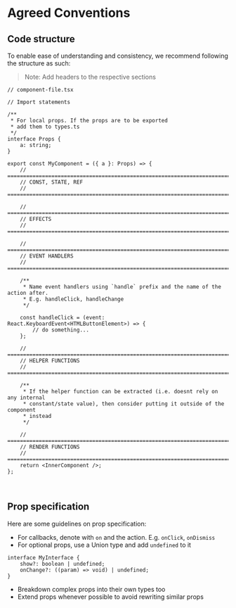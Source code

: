 # Agreed Conventions

## Code structure

To enable ease of understanding and consistency, we recommend following the structure as such:

> Note: Add headers to the respective sections

```tsx
// component-file.tsx

// Import statements

/**
 * For local props. If the props are to be exported
 * add them to types.ts
 */
interface Props {
    a: string;
}

export const MyComponent = ({ a }: Props) => {
    // =============================================================================
    // CONST, STATE, REF
    // =============================================================================

    // =============================================================================
    // EFFECTS
    // =============================================================================

    // =============================================================================
    // EVENT HANDLERS
    // =============================================================================

    /**
     * Name event handlers using `handle` prefix and the name of the action after.
     * E.g. handleClick, handleChange
     */

    const handleClick = (event: React.KeyboardEvent<HTMLButtonElement>) => {
        // do something...
    };

    // =============================================================================
    // HELPER FUNCTIONS
    // =============================================================================

    /**
     * If the helper function can be extracted (i.e. doesnt rely on any internal
     * constant/state value), then consider putting it outside of the component
     * instead
     */

    // =============================================================================
    // RENDER FUNCTIONS
    // =============================================================================
    return <InnerComponent />;
};
```

<br />

## Prop specification

Here are some guidelines on prop specification:

-   For callbacks, denote with `on` and the action. E.g. `onClick`, `onDismiss`
-   For optional props, use a Union type and add `undefined` to it

```
interface MyInterface {
    show?: boolean | undefined;
    onChange?: ((param) => void) | undefined;
}
```

-   Breakdown complex props into their own types too
-   Extend props whenever possible to avoid rewriting similar props
